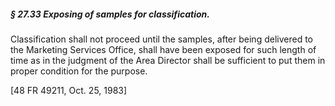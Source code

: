 ##### § 27.33 Exposing of samples for classification. #####

Classification shall not proceed until the samples, after being delivered to the Marketing Services Office, shall have been exposed for such length of time as in the judgment of the Area Director shall be sufficient to put them in proper condition for the purpose.

[48 FR 49211, Oct. 25, 1983]